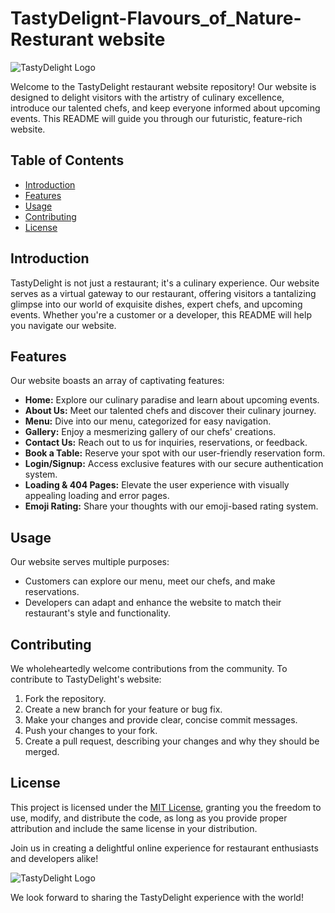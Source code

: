 # TastyDelignt-Flavours_of_Nature-Resturant website

![TastyDelight Logo]((https://github.com/jayadeep8712/TastyDelignt-Flavours_of_Nature/blob/main/img/m.png?raw=true))

Welcome to the TastyDelight restaurant website repository! Our website is designed to delight visitors with the artistry of culinary excellence, introduce our talented chefs, and keep everyone informed about upcoming events. This README will guide you through our futuristic, feature-rich website.

## Table of Contents

- [Introduction](#introduction)
- [Features](#features)
- [Usage](#usage)
- [Contributing](#contributing)
- [License](#license)

## Introduction

TastyDelight is not just a restaurant; it's a culinary experience. Our website serves as a virtual gateway to our restaurant, offering visitors a tantalizing glimpse into our world of exquisite dishes, expert chefs, and upcoming events. Whether you're a customer or a developer, this README will help you navigate our website.

## Features

Our website boasts an array of captivating features:

- **Home:** Explore our culinary paradise and learn about upcoming events.
- **About Us:** Meet our talented chefs and discover their culinary journey.
- **Menu:** Dive into our menu, categorized for easy navigation.
- **Gallery:** Enjoy a mesmerizing gallery of our chefs' creations.
- **Contact Us:** Reach out to us for inquiries, reservations, or feedback.
- **Book a Table:** Reserve your spot with our user-friendly reservation form.
- **Login/Signup:** Access exclusive features with our secure authentication system.
- **Loading & 404 Pages:** Elevate the user experience with visually appealing loading and error pages.
- **Emoji Rating:** Share your thoughts with our emoji-based rating system.

 
## Usage

Our website serves multiple purposes:

- Customers can explore our menu, meet our chefs, and make reservations.
- Developers can adapt and enhance the website to match their restaurant's style and functionality.

## Contributing

We wholeheartedly welcome contributions from the community. To contribute to TastyDelight's website:

1. Fork the repository.
2. Create a new branch for your feature or bug fix.
3. Make your changes and provide clear, concise commit messages.
4. Push your changes to your fork.
5. Create a pull request, describing your changes and why they should be merged.

## License

This project is licensed under the [MIT License](LICENSE), granting you the freedom to use, modify, and distribute the code, as long as you provide proper attribution and include the same license in your distribution.

Join us in creating a delightful online experience for restaurant enthusiasts and developers alike!

![TastyDelight Logo](insert-logo-image-link-here)

We look forward to sharing the TastyDelight experience with the world!
